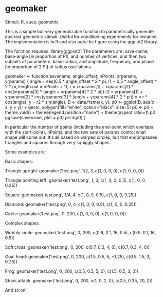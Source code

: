 # geomaker
Stimuli, R, cues, geometric

This is a simple but very generalizable function to parametrically generate abstract geometric stimuli. Useful for conditioning experiments for instance. The implementation is in R and also pots the figure using the ggplot2 library.

The function requires: library(ggplot2)
The parameters are: save-name, base-angle [in proportion of PI], and number of vertices, and then two subsets of parameters: base-radius, and amplitude, frequency, and phase [in proportion of 2 PI] of radius oscillations.
  
geomaker <- function(savename, angle_offset, nPoints, xrparams, yrparams) {
  angle = seq(0.5 * angle_offset * 2 * pi, (1 + 0.5 * angle_offset) * 2 * pi, length.out = nPoints + 1);
  r = xrparams[1] + xrparams[2] * cos(xrparams[3] * (angle + xrparams[4] * 2 * pi))
  r2 = yrparams[1] + yrparams[2] * cos(yrparams[3] * (angle + yrparams[4] * 2 * pi))
  x = r * cos(angle);
  y = r2 * sin(angle);
  D <- data.frame(x, y);
  p0 <- ggplot(D, aes(x = x, y = y)) + geom_polygon(fill="white", colour="black", size=5)
  p0 <- p0 + theme_void() + theme(legend.position="none") + theme(aspect.ratio=1)
  p0
  ggsave(savename, plot = p0)
  print(p0)
}

In particular the number of points (including the end-point which overlaps with the start-point), nPoints, and the two sets of params control what shape will come out. It's all based on warped circles, but that encompasses triangles and squares through very squiggly shapes.

Some examples are:

Basic shapes:

Triangle upright: geomaker('test.png', 1/2, 3, c(1, 0, 0, 0), c(1, 0, 0, 0))

Triangle pointing left: geomaker('test.png', 1, 3, c(1, 0, 0, 0.5), c(1, 0, 0, 0.25))

Square: geomaker('test.png', 1/4, 4, c(1, 0, 0, 0.5), c(1, 0, 0, 0.25))

Diamond: geomaker('test.png', 0, 4, c(1, 0, 0, 0.5), c(1, 0, 0, 0.25))

Circle: geomaker('test.png', 0, 200, c(1, 0, 0, 0), c(1, 0, 0, 0))

Complex shapes:

Wobbly circle: geomaker('test.png', 0, 200, c(0.9, 0.1, 16, 0.5), c(0.9, 0.1, 16, 0.5))

Soft cross: geomaker('test.png', 0, 200, c(0.7, 0.3, 4, 0), c(0.7, 0.3, 4, 0))

Goat head: geomaker('test.png', 0, 200, c(1.5, 0.5, 5, -0.25), c(0.5, 1.5, 3, 0.25))

Frog: geomaker('test.png', 0, 200, c(0.5, 0.5, 5, 0), c(1.5, 0.5, 3, 0))

Shark attack: geomaker('test.png', 0, 200, c(1, 0, 2, 0), c(0.5, 0.35, 20, 0))

And so on!
